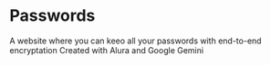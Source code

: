 # Passwords
A website where you can keeo all your passwords with end-to-end encryptation
Created with Alura and Google Gemini
